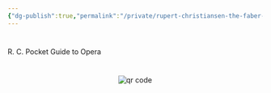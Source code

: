 ```yaml
---
{"dg-publish":true,"permalink":"/private/rupert-christiansen-the-faber-pocket-guide-to-opera/"}
---
```


#

R. C. Pocket Guide to Opera



#
<p style="text-align: center;"><img src="https://chart.googleapis.com/chart?cht=qr&chl=https://notes.andrasdenes.com/rupert-christiansen-the-faber-pocket-guide-to-opera&chs=180x180&choe=UTF-8&chld=L|2" alt="qr code"></p>

